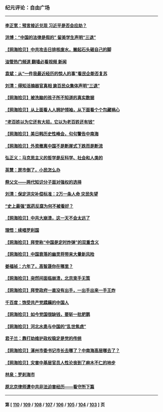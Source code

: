 ### 纪元评论：自由广场
---
#### [李正宽：预言接近兑现 习近平是否会应劫？](../../pages/nsc993/n14061898.md?08290330) 
#### [洪博：“中国的法律是假的” 留美学生声明“三退”](../../pages/nsc993/n14062281.md?08290330) 
#### [【网海拾贝】中共攻击日排核废水，搬起石头砸自己的脚](../../pages/nsc993/n14061890.md?08290330) 
#### [油管热门频道 翻墙必看视频 新闻](ok?08290330)
#### [袁斌：从“一件我最近经历的惊人的事”看民企能否复苏](../../pages/nsc993/n14061863.md?08290330) 
#### [刘清：得知活摘器官真相 逾百民众集体声明“三退”](../../pages/nsc993/n14061753.md?08290330) 
#### [【网海拾贝】被洗脑的孩子所不知道的真实数据](../../pages/nsc993/n14061579.md?08290330) 
#### [【网海拾贝】从上面看人人拥护领袖，从下面看个个包藏祸心](../../pages/nsc993/n14060605.md?08290330) 
#### [“老百姓以为它还有大招，它以为老百姓还有钱”](../../pages/nsc993/n14060041.md?08290330) 
#### [【网海拾贝】美日韩历史性峰会，句句警告中南海](../../pages/nsc993/n14058657.md?08290330) 
#### [【网海拾贝】外资撤离中国不是断崖式下跌而是断流](../../pages/nsc993/n14058075.md?08290330) 
#### [弘正义：马克思主义的哲学是反科学、社会和人类的](../../pages/nsc993/n14058048.md?08290330) 
#### [英慧：房市倒了，小民怎么办](../../pages/nsc993/n14058039.md?08290330) 
#### [祭父文——两代知识分子面对强权的选择](../../pages/nsc993/n14057522.md?08290330) 
#### [刘清：保定洪灾补偿标准：2万一条人命 灾民失望](../../pages/nsc993/n14057240.md?08290330) 
#### [“史上最强”医药反腐为何不被看好？](../../pages/nsc993/n14056994.md?08290330) 
#### [【网海拾贝】中共大崩溃，这一天不会太远了](../../pages/nsc993/n14056419.md?08290330) 
#### [理悟：续唱罗刹国](../../pages/nsc993/n14055936.md?08290330) 
#### [【网海拾贝】拜登称“中国是定时炸弹”的双重含义](../../pages/nsc993/n14055716.md?08290330) 
#### [【网海拾贝】中国衰落的幽灵将带来大量新风险](../../pages/nsc993/n14054870.md?08290330) 
#### [姜福祯：六年了，高智晟你在哪里？](../../pages/nsc993/n14054144.md?08290330) 
#### [【网海拾贝】突然间面临崩溃，北京束手无策](../../pages/nsc993/n14053961.md?08290330) 
#### [【网海拾贝】拜登政府一直没有出手，一出手出来一手王炸](../../pages/nsc993/n14053452.md?08290330) 
#### [千百度：饱受共产党蹂躏的中国人](../../pages/nsc993/n14053484.md?08290330) 
#### [【网海拾贝】如今党国很缺钱，要斩一批肥鹅](../../pages/nsc993/n14052186.md?08290330) 
#### [【网海拾贝】河北水患与中国的“乱世焦虑”](../../pages/nsc993/n14051431.md?08290330) 
#### [君子兰：靠打劫维护政权稳定是党的传统](../../pages/nsc993/n14050415.md?08290330) 
#### [【网海拾贝】涿州市委书记市长去哪了？中南海高层哪去了？](../../pages/nsc993/n14050031.md?08290330) 
#### [【网海拾贝】灾害中基层官员人性沦丧到了麻木不仁的地步](../../pages/nsc993/n14049320.md?08290330) 
#### [林泉：罗刹海市](../../pages/nsc993/n14049120.md?08290330) 
#### [原北京律师遭中共非法迫害经历——看守所下篇](../../pages/nsc993/n14040009.md?08290330) 

---
#### 第 [ [110](./110.md?08290330) / [109](./109.md?08290330) / [108](./108.md?08290330) / [107](./107.md?08290330) / [106](./106.md?08290330) / [105](./105.md?08290330) / [104](./104.md?08290330) / [103](./103.md?08290330) ] 页
